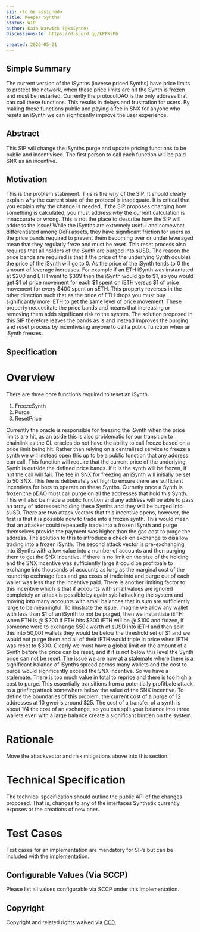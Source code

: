```yaml
---
sip: <to be assigned>
title: Keeper Synths
status: WIP
author: Kain Warwick (@kaiynne)
discussions-to: https://discord.gg/kPPKsPb

created: 2020-05-21
---
```


## Simple Summary
<!--"If you can't explain it simply, you don't understand it well enough." Provide a simplified and layman-accessible explanation of the SIP.-->
The current version of the iSynths (inverse priced Synths) have price limits to protect the network, when these price limits are hit the Synth is frozen and must be restarted. Currently the protocolDAO is the only address that can call these functions. This results in delays and frustration for users. By making these functions public and paying a fee in SNX for anyone who resets an iSynth we can signficantly improve the user experience.

## Abstract
<!--A short (~200 word) description of the technical issue being addressed.-->
This SIP will change the iSynths purge and update pricing functions to be public and incentivised. The first person to call each function will be paid SNX as an incentive.

## Motivation
<!--The motivation is critical for SIPs that want to change Synthetix. It should clearly explain why the existing protocol specification is inadequate to address the problem that the SIP solves. SIP submissions without sufficient motivation may be rejected outright.-->
This is the problem statement. This is the *why* of the SIP. It should clearly explain *why* the current state of the protocol is inadequate.  It is critical that you explain *why* the change is needed, if the SIP proposes changing how something is calculated, you must address *why* the current calculation is innaccurate or wrong. This is not the place to describe how the SIP will address the issue!
While the iSynths are extremely useful and somewhat differentiated among DeFi assets, they have significant friction for users as the price bands required to prevent them becoming over or under leveraged mean that they regularly freze and must be reset. This reset process also requires that all holders of the Synth are purged into sUSD. The reason the price bands are required is that if the price of the underlying Synth doubles the price of the iSynth will go to 0. As the price of the iSynth tends to 0 the amount of leverage increases. For example if an ETH iSynth was instantated at $200 and ETH went to $399 then the iSynth would go to $1, so you would get $1 of price movement for each $1 spent on iETH versus $1 of price movement for every $400 spent on sETH. This property reverses in the other direction such that as the price of ETH drops you must buy significantly more iETH to get the same level of price movement. These property neccesitate the price bands and means that increasing or removing them adds significant risk to the system. The solution proposed in this SIP therefore leaves the bands as is and instead improves the purging and reset process by incentivising anyone to call a public function when an iSynth freezes. 

## Specification
<!--The specification should describe the syntax and semantics of any new feature, there are five sections
1. Overview
2. Rationale
3. Technical Specification
4. Test Cases
-->

# Overview
<!--This is a high level overview of *how* the SIP will solve the problem. The overview should clearly describe how the new feature will be implemented.-->
There are three core functions required to reset an iSynth.
1. FreezeSynth
2. Purge
3. ResetPrice

Currently the oracle is responsible for freezing the iSynth when the price limits are hit, as an aside this is also problematic for our transition to chainlink as the CL oracles do not have the ability to call freeze based on a price limit being hit. Rather than relying on a centralised service to freeze a synth we will instead open this up to be a public function that any address can call. This function will require that the current price of the underlying Synth is outside the defined price bands. If it is the synth will be frozen, if not the call will fail. The fee in SNX for freezing an iSynth will initially be set to 50 SNX. This fee is deliberately set high to ensure there are sufficient incentives for bots to operate on these Synths.
Curnetly once a Synth is frozen the pDAO must call purge on all the addresses that hold this Synth. This will also be made a public function and any address will be able to pass an array of addresses holding these Synths and they will be purged into sUSD. There are two attack vectors that this incentive opens, however, the first is that it is possible now to trade into a frozen synth. This would mean that an attacker could repeatedly trade into a frozen iSynth and purge themselves provide the payment was higher than the gas cost to purge the address. The solution to this to introduce a check on exchange to disallow trading into a frozen iSynth. The second attack vector is pre-exchanging into iSynths with a low value into a number of accounts and then purging them to get the SNX incentive. If there is no limit on the size of the holding and the SNX incentive was sufficiently large it could be profitbale to exchange into thousands of accounts as long as the marginal cost of the roundtrip exchnage fees and gas costs of trade into and purge out of each wallet was less than the incentive paid. There is another limiting factor to this incentive which is that if accounts with small values are ignored completely an attack is possible by again sybil attacking the system and moving into many accounts with small balances that in sum are sufficiently large to be meaningful. To illustrate the issue, imagine we allow any wallet with less than $1 of an iSynth to not be purged, then we instantiate iETH when ETH is @ $200 if ETH hits $300 iETH will be @ $100 and frozen, if someone were to exchange $50k worth of sUSD into iETH and then split this into 50,001 wallets they would be below the threshold set of $1 and we would not purge them and all of their iETH would triple in price when iETH was reset to $300. Clearly we must have a global limit on the amount of a Synth before the price can be reset, and if it is not below this level the Synth price can not be reset. The issue we are now at a stalemate where there is a significant balance of iSynths spread across many wallets and the cost to purge would significantly exceed the SNX incentive. So we have a stalemate. There is too much value in total to reprice and there is too high a cost to purge. This essentially transitions from a potentially profitbale attack to a griefing attack somewhere below the value of the SNX incentive. To define the boundaries of this problem, the current cost of a purge of 12 addresses at 10 gwei is around $25. The cost of a transfer of a synth is about 1/4 the cost of an exchange, so you can split your balance into three wallets even with a large balance create a significant burden on the system.

# Rationale
<!--This is where you explain the reasoning behind how you propose to solve the problem. Why did you propose to implement the change in this way, what were the considerations and trade-offs. The rationale fleshes out what motivated the design and why particular design decisions were made. It should describe alternate designs that were considered and related work. The rationale may also provide evidence of consensus within the community, and should discuss important objections or concerns raised during discussion.-->
Move the attackvector and risk mitigations above into this section.

# Technical Specification
<!--The technical specification should describe the syntax and semantics of any new feature.-->
The technical specification should outline the public API of the changes proposed. That is, changes to any of the interfaces Synthetix currently exposes or the creations of new ones. 

# Test Cases
<!--Test cases for an implementation are mandatory for SIPs but can be included with the implementation..-->
Test cases for an implementation are mandatory for SIPs but can be included with the implementation.

## Configurable Values (Via SCCP)
<!--Please list all values configurable via SCCP under this implementation.-->
Please list all values configurable via SCCP under this implementation.

## Copyright
Copyright and related rights waived via [CC0](https://creativecommons.org/publicdomain/zero/1.0/).
